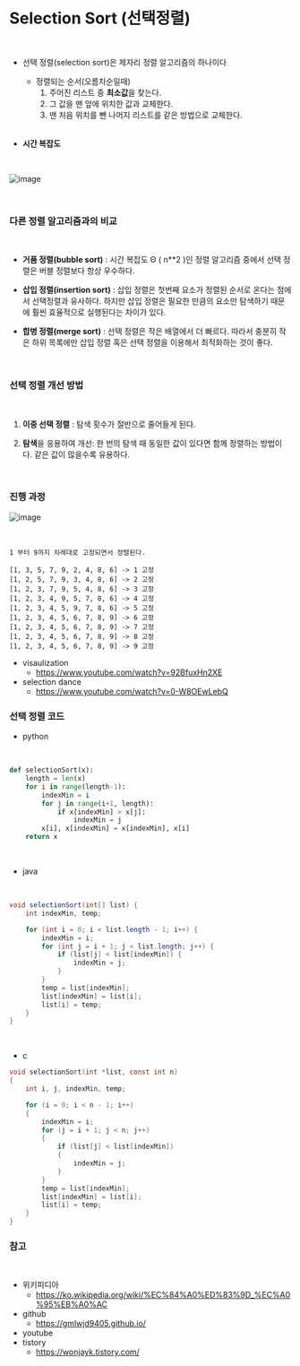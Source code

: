 # Selection Sort (선택정렬)

<br/>

- 선택 정렬(selection sort)은 제자리 정렬 알고리즘의 하나이다
    - 정렬되는 순서(오름차순일때)
        1. 주어진 리스트 중 **최소값**을 찾는다.
        2. 그 값을 맨 앞에 위치한 값과 교체한다.
        3. 맨 처음 위치를 뺀 나머지 리스트를 같은 방법으로 교체한다.
        <br/>

- **시간 복잡도**
<br/>

![image](https://s3.us-west-2.amazonaws.com/secure.notion-static.com/6bbfd950-b58b-46c8-9aad-8cac8a7bf794/Untitled.png?X-Amz-Algorithm=AWS4-HMAC-SHA256&X-Amz-Content-Sha256=UNSIGNED-PAYLOAD&X-Amz-Credential=AKIAT73L2G45EIPT3X45%2F20230314%2Fus-west-2%2Fs3%2Faws4_request&X-Amz-Date=20230314T023116Z&X-Amz-Expires=86400&X-Amz-Signature=ad9d3034499aaf5a9d96ac1dc74675bd40d75b48809b3b67b6a567e39c2e21ed&X-Amz-SignedHeaders=host&response-content-disposition=filename%3D%22Untitled.png%22&x-id=GetObject)

<br/>

### 다른 정렬 알고리즘과의 비교
<br/>

- **거품 정렬(bubble sort)** : 시간 복잡도 Θ ( n**2 )인 정렬 알고리즘 중에서 선택 정렬은 버블 정렬보다 항상 우수하다.

- **삽입 정렬(insertion sort)** : 삽입 정렬은 첫번째 요소가 정렬된 순서로 온다는 점에서 선택정렬과 유사하다. 하지만 삽입 정렬은 필요한 만큼의 요소만 탐색하기 때문에 훨씬 효율적으로 실행된다는 차이가 있다.

- **합병 정렬(merge sort)** : 선택 정렬은 작은 배열에서 더 빠르다. 따라서 충분히 작은 하위 목록에만 삽입 정렬 혹은 선택 정렬을 이용해서 최적화하는 것이 좋다.
<br/>


### 선택 정렬 개선 방법
<br/>

1. **이중 선택 정렬** : 탐색 횟수가 절반으로 줄어들게 된다.

2. **탐색**을 응용하여 개선: 한 번의 탐색 때 동일한 값이 있다면 함께 정렬하는 방법이다. 같은 값이 많을수록 유용하다.
<br/>

### 진행 과정

![image](https://s3.us-west-2.amazonaws.com/secure.notion-static.com/eb9e32f4-870b-4048-9348-e0d295c24e58/Untitled.png?X-Amz-Algorithm=AWS4-HMAC-SHA256&X-Amz-Content-Sha256=UNSIGNED-PAYLOAD&X-Amz-Credential=AKIAT73L2G45EIPT3X45%2F20230314%2Fus-west-2%2Fs3%2Faws4_request&X-Amz-Date=20230314T030758Z&X-Amz-Expires=86400&X-Amz-Signature=6d86bebcb681f0db27c1032caf9981980761c8a9634b0fc346ea04f027f5860f&X-Amz-SignedHeaders=host&response-content-disposition=filename%3D%22Untitled.png%22&x-id=GetObject)

<br/>

```
1 부터 9까지 차례대로 고정되면서 정렬된다.

[1, 3, 5, 7, 9, 2, 4, 8, 6] -> 1 고정
[1, 2, 5, 7, 9, 3, 4, 8, 6] -> 2 고정
[1, 2, 3, 7, 9, 5, 4, 8, 6] -> 3 고정
[1, 2, 3, 4, 9, 5, 7, 8, 6] -> 4 고정
[1, 2, 3, 4, 5, 9, 7, 8, 6] -> 5 고정
[1, 2, 3, 4, 5, 6, 7, 8, 9] -> 6 고정
[1, 2, 3, 4, 5, 6, 7, 8, 9] -> 7 고정
[1, 2, 3, 4, 5, 6, 7, 8, 9] -> 8 고정
[1, 2, 3, 4, 5, 6, 7, 8, 9] -> 9 고정

```

- visaulization
    - https://www.youtube.com/watch?v=92BfuxHn2XE
- selection dance
    - https://www.youtube.com/watch?v=0-W8OEwLebQ



### 선택 정렬 코드
- python
<br/>

```python
def selectionSort(x):
	length = len(x)
	for i in range(length-1):
	    indexMin = i
		for j in range(i+1, length):
			if x[indexMin] > x[j]:
				indexMin = j
		x[i], x[indexMin] = x[indexMin], x[i]
	return x
```

<br/>

- java
<br/>

```java
void selectionSort(int[] list) {
    int indexMin, temp;

    for (int i = 0; i < list.length - 1; i++) {
        indexMin = i;
        for (int j = i + 1; j < list.length; j++) {
            if (list[j] < list[indexMin]) {
                indexMin = j;
            }
        }
        temp = list[indexMin];
        list[indexMin] = list[i];
        list[i] = temp;
    }
}
```
<br/>

- c
```c
void selectionSort(int *list, const int n)
{
    int i, j, indexMin, temp;

    for (i = 0; i < n - 1; i++)
    {
        indexMin = i;
        for (j = i + 1; j < n; j++)
        {
            if (list[j] < list[indexMin])
            {
                indexMin = j;
            }
        }
        temp = list[indexMin];
        list[indexMin] = list[i];
        list[i] = temp;
    }
}
```







### 참고
<br/>

- 위키피디아 
  - https://ko.wikipedia.org/wiki/%EC%84%A0%ED%83%9D_%EC%A0%95%EB%A0%AC
- github 
  - https://gmlwjd9405.github.io/
- youtube
- tistory
    - https://wonjayk.tistory.com/
